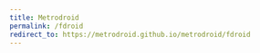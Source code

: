 ```yaml
---
title: Metrodroid
permalink: /fdroid
redirect_to: https://metrodroid.github.io/metrodroid/fdroid
---
```

